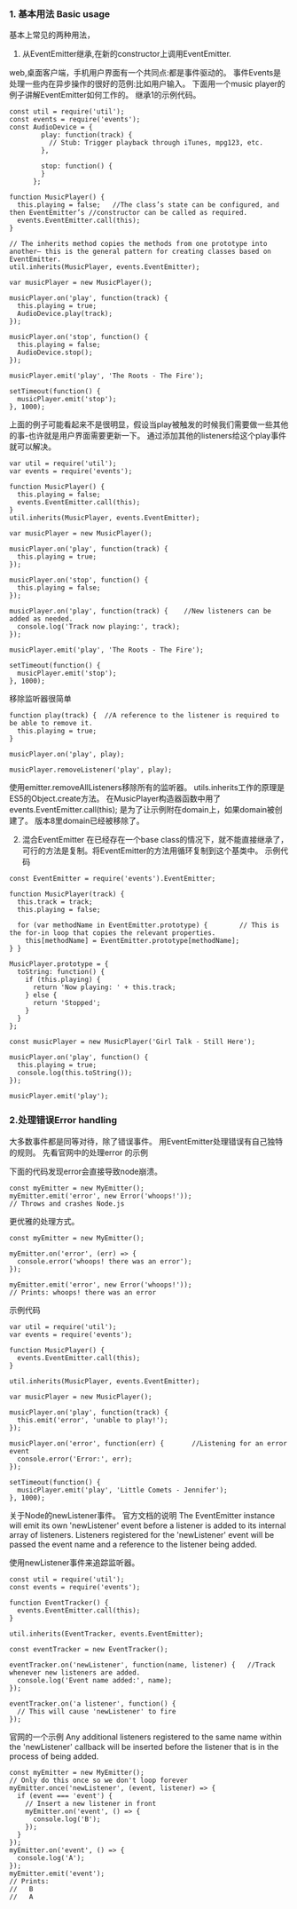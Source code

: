 
### 1. 基本用法 Basic usage
基本上常见的两种用法，
1. 从EventEmitter继承,在新的constructor上调用EventEmitter.

web,桌面客户端，手机用户界面有一个共同点:都是事件驱动的。
事件Events是处理一些内在异步操作的很好的范例:比如用户输入。
下面用一个music player的例子讲解EventEmitter如何工作的。
继承1的示例代码。

```JS
const util = require('util');
const events = require('events');
const AudioDevice = {
        play: function(track) {   
          // Stub: Trigger playback through iTunes, mpg123, etc.
        },

        stop: function() {
        }
      };

function MusicPlayer() {
  this.playing = false;   //The class’s state can be configured, and then EventEmitter’s //constructor can be called as required.
  events.EventEmitter.call(this);
}

// The inherits method copies the methods from one prototype into another— this is the general pattern for creating classes based on EventEmitter.
util.inherits(MusicPlayer, events.EventEmitter);

var musicPlayer = new MusicPlayer();

musicPlayer.on('play', function(track) {
  this.playing = true;
  AudioDevice.play(track);
});

musicPlayer.on('stop', function() {
  this.playing = false;
  AudioDevice.stop();
});

musicPlayer.emit('play', 'The Roots - The Fire');

setTimeout(function() {
  musicPlayer.emit('stop');
}, 1000);
```
上面的例子可能看起来不是很明显，假设当play被触发的时候我们需要做一些其他的事-也许就是用户界面需要更新一下。
通过添加其他的listeners给这个play事件就可以解决。
```JS
var util = require('util');
var events = require('events');

function MusicPlayer() {
  this.playing = false;
  events.EventEmitter.call(this);
}
util.inherits(MusicPlayer, events.EventEmitter);

var musicPlayer = new MusicPlayer();

musicPlayer.on('play', function(track) {
  this.playing = true;
});

musicPlayer.on('stop', function() {
  this.playing = false;
});

musicPlayer.on('play', function(track) {    //New listeners can be added as needed.
  console.log('Track now playing:', track);
});

musicPlayer.emit('play', 'The Roots - The Fire');

setTimeout(function() {
  musicPlayer.emit('stop');
}, 1000);
```

移除监听器很简单
```JS
function play(track) {  //A reference to the listener is required to be able to remove it.
  this.playing = true;
}

musicPlayer.on('play', play);

musicPlayer.removeListener('play', play);

```
使用emitter.removeAllListeners移除所有的监听器。
utils.inherits工作的原理是ES5的Object.create方法。
在MusicPlayer构造器函数中用了events.EventEmitter.call(this);
是为了让示例附在domain上，如果domain被创建了。
版本8里domain已经被移除了。

2. 混合EventEmitter
在已经存在一个base class的情况下，就不能直接继承了，可行的方法是复制。将EventEmitter的方法用循环复制到这个基类中。
示例代码
```JS
const EventEmitter = require('events').EventEmitter;

function MusicPlayer(track) {
  this.track = track;
  this.playing = false;

  for (var methodName in EventEmitter.prototype) {        // This is the for-in loop that copies the relevant properties.
    this[methodName] = EventEmitter.prototype[methodName];
} }

MusicPlayer.prototype = {
  toString: function() {
    if (this.playing) {
      return 'Now playing: ' + this.track;
    } else {
      return 'Stopped';
    }
  }
};

const musicPlayer = new MusicPlayer('Girl Talk - Still Here');

musicPlayer.on('play', function() {
  this.playing = true;
  console.log(this.toString());
});

musicPlayer.emit('play');
```

### 2.处理错误Error handling
大多数事件都是同等对待，除了错误事件。
用EventEmitter处理错误有自己独特的规则。
先看官网中的处理error 的示例

下面的代码发现error会直接导致node崩溃。
```JS
const myEmitter = new MyEmitter();
myEmitter.emit('error', new Error('whoops!'));
// Throws and crashes Node.js
```
更优雅的处理方式。
```JS
const myEmitter = new MyEmitter();

myEmitter.on('error', (err) => {
  console.error('whoops! there was an error');
});

myEmitter.emit('error', new Error('whoops!'));
// Prints: whoops! there was an error
```
示例代码
```JS
var util = require('util');
var events = require('events');

function MusicPlayer() {
  events.EventEmitter.call(this);
}

util.inherits(MusicPlayer, events.EventEmitter);

var musicPlayer = new MusicPlayer();

musicPlayer.on('play', function(track) {
  this.emit('error', 'unable to play!');
});

musicPlayer.on('error', function(err) {       //Listening for an error event
  console.error('Error:', err);
});

setTimeout(function() {
  musicPlayer.emit('play', 'Little Comets - Jennifer');
}, 1000);

```
关于Node的newListener事件。
官方文档的说明
The EventEmitter instance will emit its own 'newListener' event before a listener is added to its internal array of listeners.
Listeners registered for the 'newListener' event will be passed the event name and a reference to the listener being added.

使用newListener事件来追踪监听器。
```JS
const util = require('util');
const events = require('events');

function EventTracker() {
  events.EventEmitter.call(this);
}

util.inherits(EventTracker, events.EventEmitter);

const eventTracker = new EventTracker();

eventTracker.on('newListener', function(name, listener) {   //Track whenever new listeners are added.
  console.log('Event name added:', name);
});

eventTracker.on('a listener', function() {
  // This will cause 'newListener' to fire
});
```
官网的一个示例
Any additional listeners registered to the same name within the 'newListener' callback will be inserted before the listener that is in the process of being added.
```JS
const myEmitter = new MyEmitter();
// Only do this once so we don't loop forever
myEmitter.once('newListener', (event, listener) => {
  if (event === 'event') {
    // Insert a new listener in front
    myEmitter.on('event', () => {
      console.log('B');
    });
  }
});
myEmitter.on('event', () => {
  console.log('A');
});
myEmitter.emit('event');
// Prints:
//   B
//   A
```
